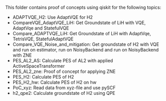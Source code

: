 This folder contains proof of concepts using qiskit for the following topics:
- ADAPTVQE_H2: Use AdaptVQE for H2
- CompareVQE_AdaptVQE_LiH: Get Groundstate of LiH with VQE, AdaptVqe and StatefulVQE
- Compare_ADAPTVQE_LiH: Get Groundstate of LiH with AdaptVqe, TetrisVQE, StatefulAdaptVQE
- Compare_VQE_Noise_and_mitigation: Get groundstate of H2 with VQE and run on estimator, run on NoisyBackend and run on NoisyBackend with ZNE
- PES_AL2_AS: Calculate PES of AL2 with applied ActiveSpaceTransformer
- PES_AL2_zne: Proof of concept for applying ZNE
- PES_H2: Calculate PES of H2
- PES_H2_hw: Calculate PES of H2 on hw
- PoC_xyz: Read data from xyz-file and use pySCF
- h2_qpe2: Calculate groundstate of H2 using QPE
